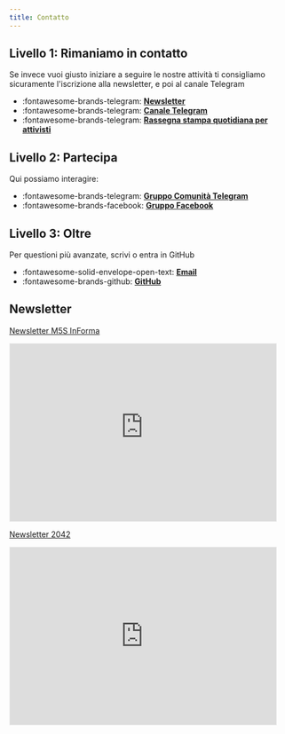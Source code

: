 ```yaml
---
title: Contatto
---
```

## Livello 1: Rimaniamo in contatto
Se invece vuoi giusto iniziare a seguire le nostre attività ti consigliamo sicuramente l'iscrizione alla newsletter, e poi al canale Telegram

<div class="grid cards" markdown>

- :fontawesome-brands-telegram: **[Newsletter](https://m5sinforma.substack.com)**  
- :fontawesome-brands-telegram: **[Canale Telegram](https://t.me/org2050x)**
- :fontawesome-brands-telegram: **[Rassegna stampa quotidiana per attivisti](https://t.me/m5s_news)**  

</div>

## Livello 2: Partecipa
Qui possiamo interagire:

<div class="grid cards" markdown>

- :fontawesome-brands-telegram: **[Gruppo Comunità Telegram](https://t.me/m5sinforma)**  
- :fontawesome-brands-facebook: **[Gruppo Facebook](https://www.facebook.com/groups/2050x)**
</div>

## Livello 3: Oltre
Per questioni più avanzate, scrivi o entra in GitHub

<div class="grid cards" markdown>

- :fontawesome-solid-envelope-open-text: **[Email](mailto:stefano.cecere@gmail.com)**  
- :fontawesome-brands-github: **[GitHub](https://github.com/2050x)**  

</div>

## Newsletter

[Newsletter M5S InForma](https://m5sinforma.substack.com)
<iframe src="https://m5sinforma.substack.com/embed" width="480" height="320" style="border:1px solid #EEE; background:white;" frameborder="0" scrolling="no"></iframe>

[Newsletter 2042](https://2042.substack.com)
<iframe src="https://2042.substack.com/embed" width="480" height="320" style="border:1px solid #EEE; background:white;" frameborder="0" scrolling="no"></iframe>
